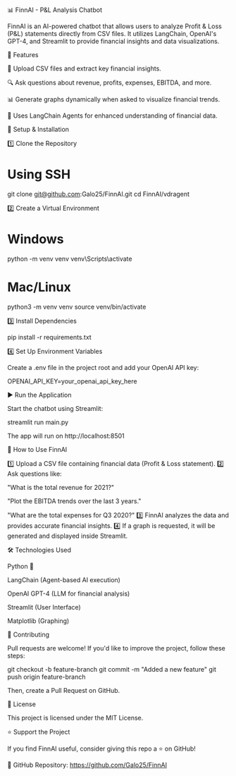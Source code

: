 📊 FinnAI - P&L Analysis Chatbot

FinnAI is an AI-powered chatbot that allows users to analyze Profit & Loss (P&L) statements directly from CSV files.
It utilizes LangChain, OpenAI's GPT-4, and Streamlit to provide financial insights and data visualizations.

🚀 Features

📁 Upload CSV files and extract key financial insights.

🔍 Ask questions about revenue, profits, expenses, EBITDA, and more.

📊 Generate graphs dynamically when asked to visualize financial trends.

🤖 Uses LangChain Agents for enhanced understanding of financial data.

🔧 Setup & Installation

1️⃣ Clone the Repository

# Using SSH
git clone git@github.com:Galo25/FinnAI.git
cd FinnAI/vdragent

2️⃣ Create a Virtual Environment

# Windows
python -m venv venv
venv\Scripts\activate

# Mac/Linux
python3 -m venv venv
source venv/bin/activate

3️⃣ Install Dependencies

pip install -r requirements.txt

4️⃣ Set Up Environment Variables

Create a .env file in the project root and add your OpenAI API key:

OPENAI_API_KEY=your_openai_api_key_here

▶️ Run the Application

Start the chatbot using Streamlit:

streamlit run main.py

The app will run on http://localhost:8501

📌 How to Use FinnAI

1️⃣ Upload a CSV file containing financial data (Profit & Loss statement).
2️⃣ Ask questions like:

"What is the total revenue for 2021?"

"Plot the EBITDA trends over the last 3 years."

"What are the total expenses for Q3 2020?"
3️⃣ FinnAI analyzes the data and provides accurate financial insights.
4️⃣ If a graph is requested, it will be generated and displayed inside Streamlit.

🛠 Technologies Used

Python 🐍

LangChain (Agent-based AI execution)

OpenAI GPT-4 (LLM for financial analysis)

Streamlit (User Interface)

Matplotlib (Graphing)

🤝 Contributing

Pull requests are welcome! If you'd like to improve the project, follow these steps:

git checkout -b feature-branch
git commit -m "Added a new feature"
git push origin feature-branch

Then, create a Pull Request on GitHub.

📝 License

This project is licensed under the MIT License.

⭐ Support the Project

If you find FinnAI useful, consider giving this repo a ⭐ on GitHub!

🔗 GitHub Repository: https://github.com/Galo25/FinnAI

